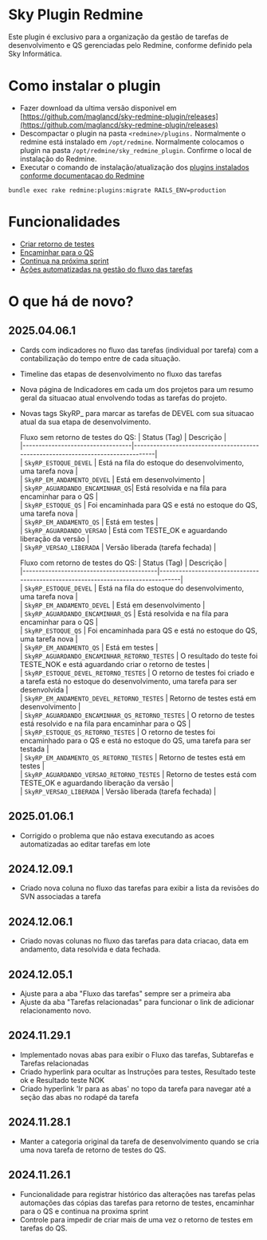 # Sky Plugin Redmine

Este plugin é exclusivo para a organização da gestão de tarefas de desenvolvimento e QS gerenciadas pelo Redmine, conforme definido pela Sky Informática.

# Como instalar o plugin

- Fazer download da ultima versão disponivel em [https://github.com/maglancd/sky-redmine-plugin/releases](https://github.com/maglancd/sky-redmine-plugin/releases)
- Descompactar o plugin na pasta `<redmine>/plugins.` Normalmente o redmine está instalado em `/opt/redmine`. Normalmente colocamos o plugin na pasta `/opt/redmine/sky_redmine_plugin`. Confirme o local de instalação do Redmine.
- Executar o comando de instalação/atualização dos [plugins instalados conforme documentacao do Redmine](https://www.redmine.org/projects/redmine/wiki/plugins)

```shell
bundle exec rake redmine:plugins:migrate RAILS_ENV=production
```

# Funcionalidades

- [Criar retorno de testes](docs/retorno_testes/criar_retorno_testes.md)
- [Encaminhar para o QS](docs/encaminhar_qs/encaminhar_qs.md)
- [Continua na próxima sprint](docs/continua_proxima_sprint/continua_proxima_sprint.md)
- [Ações automatizadas na gestão do fluxo das tarefas](docs/acoes_automatizadas_fluxo_tarefas.md)

# O que há de novo?

## 2025.04.06.1

- Cards com indicadores no fluxo das tarefas (individual por tarefa) com a contabilização do tempo entre de cada situação.
- Timeline das etapas de desenvolvimento no fluxo das tarefas
- Nova página de Indicadores em cada um dos projetos para um resumo geral da situacao atual envolvendo todas as tarefas do projeto.
- Novas tags SkyRP\_ para marcar as tarefas de DEVEL com sua situacao atual da sua etapa de desenvolvimento.

  Fluxo sem retorno de testes do QS:
  | Status (Tag) | Descrição |  
   |----------------------------------|---------------------------------------------------------------------------------|  
   | `SkyRP_ESTOQUE_DEVEL` | Está na fila do estoque do desenvolvimento, uma tarefa nova |  
   | `SkyRP_EM_ANDAMENTO_DEVEL` | Está em desenvolvimento |  
   | `SkyRP_AGUARDANDO_ENCAMINHAR_QS`| Está resolvida e na fila para encaminhar para o QS |  
   | `SkyRP_ESTOQUE_QS` | Foi encaminhada para QS e está no estoque do QS, uma tarefa nova |  
   | `SkyRP_EM_ANDAMENTO_QS` | Está em testes |  
   | `SkyRP_AGUARDANDO_VERSAO` | Está com TESTE_OK e aguardando liberação da versão |  
   | `SkyRP_VERSAO_LIBERADA` | Versão liberada (tarefa fechada) |

  Fluxo com retorno de testes do QS:
  | Status (Tag) | Descrição |  
  |------------------------------------------|---------------------------------------------------------------------------------|  
  | `SkyRP_ESTOQUE_DEVEL` | Está na fila do estoque do desenvolvimento, uma tarefa nova |  
  | `SkyRP_EM_ANDAMENTO_DEVEL` | Está em desenvolvimento |  
  | `SkyRP_AGUARDANDO_ENCAMINHAR_QS` | Está resolvida e na fila para encaminhar para o QS |  
  | `SkyRP_ESTOQUE_QS` | Foi encaminhada para QS e está no estoque do QS, uma tarefa nova |  
  | `SkyRP_EM_ANDAMENTO_QS` | Está em testes |  
  | `SkyRP_AGUARDANDO_ENCAMINHAR_RETORNO_TESTES` | O resultado do teste foi TESTE_NOK e está aguardando criar o retorno de testes |  
  | `SkyRP_ESTOQUE_DEVEL_RETORNO_TESTES` | O retorno de testes foi criado e a tarefa está no estoque do desenvolvimento, uma tarefa para ser desenvolvida |  
  | `SkyRP_EM_ANDAMENTO_DEVEL_RETORNO_TESTES` | Retorno de testes está em desenvolvimento |  
  | `SkyRP_AGUARDANDO_ENCAMINHAR_QS_RETORNO_TESTES` | O retorno de testes está resolvido e na fila para encaminhar para o QS |  
  | `SkyRP_ESTOQUE_QS_RETORNO_TESTES` | O retorno de testes foi encaminhado para o QS e está no estoque do QS, uma tarefa para ser testada |  
  | `SkyRP_EM_ANDAMENTO_QS_RETORNO_TESTES` | Retorno de testes está em testes |  
  | `SkyRP_AGUARDANDO_VERSAO_RETORNO_TESTES` | Retorno de testes está com TESTE_OK e aguardando liberação da versão |  
  | `SkyRP_VERSAO_LIBERADA` | Versão liberada (tarefa fechada) |

## 2025.01.06.1

- Corrigido o problema que não estava executando as acoes automatizadas ao editar tarefas em lote

## 2024.12.09.1

- Criado nova coluna no fluxo das tarefas para exibir a lista da revisões do SVN associadas a tarefa

## 2024.12.06.1

- Criado novas colunas no fluxo das tarefas para data criacao, data em andamento, data resolvida e data fechada.

## 2024.12.05.1

- Ajuste para a aba "Fluxo das tarefas" sempre ser a primeira aba
- Ajuste da aba "Tarefas relacionadas" para funcionar o link de adicionar relacionamento novo.

## 2024.11.29.1

- Implementado novas abas para exibir o Fluxo das tarefas, Subtarefas e Tarefas relacionadas
- Criado hyperlink para ocultar as Instruções para testes, Resultado teste ok e Resultado teste NOK
- Criado hyperlink 'Ir para as abas' no topo da tarefa para navegar até a seção das abas no rodapé da tarefa

## 2024.11.28.1

- Manter a categoria original da tarefa de desenvolvimento quando se cria uma nova tarefa de retorno de testes do QS.

## 2024.11.26.1

- Funcionalidade para registrar histórico das alterações nas tarefas pelas automações das cópias das tarefas para retorno de testes, encaminhar para o QS e continua na proxima sprint
- Controle para impedir de criar mais de uma vez o retorno de testes em tarefas do QS.
